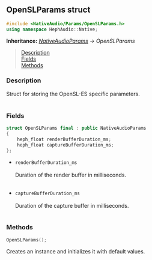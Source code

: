 ## OpenSLParams struct
```c++
#include <NativeAudio/Params/OpenSLParams.h>
using namespace HephAudio::Native;
```
**Inheritance:** *[NativeAudioParams](/docs/HephAudio/NativeAudio/Params/NativeAudioParams.md)* -> *OpenSLParams*

> [Description](#description)<br>
[Fields](#fields)<br>
[Methods](#methods)



### Description
Struct for storing the OpenSL-ES specific parameters.
<br><br>


### Fields

```c++
struct OpenSLParams final : public NativeAudioParams
{
    heph_float renderBufferDuration_ms;
    heph_float captureBufferDuration_ms;
};
```

- ``renderBufferDuration_ms``
<br><br>
Duration of the render buffer in milliseconds.
<br><br>

- ``captureBufferDuration_ms``
<br><br>
Duration of the capture buffer in milliseconds.
<br><br>

### Methods

```c++
OpenSLParams();
```
Creates an instance and initializes it with default values.
